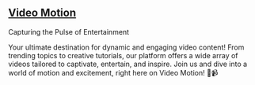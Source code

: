 ## [Video Motion](https://video-motion.vercel.app/)

Capturing the Pulse of Entertainment

Your ultimate destination for dynamic and engaging video content! From trending topics to creative tutorials, our platform offers a wide array of videos tailored to captivate, entertain, and inspire. Join us and dive into a world of motion and excitement, right here on Video Motion! 🚀📹
